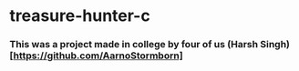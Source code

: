 # treasure-hunter-c

### This was a project made in college by four of us (Harsh Singh)[https://github.com/AarnoStormborn]
